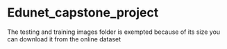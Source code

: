 # Edunet_capstone_project


The testing and training images folder is exempted because of its size you can download it from the online dataset

